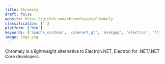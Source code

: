 ```yaml
---
title: Chromely
draft: false 
website: https://github.com/chromelyapps/Chromely
classification: ['']
platform: ['Web']
keywords: ['apache_cordova', 'coherent_gt', 'deskgap', 'electron', 'fltk', 'fmod_ex', 'flutter_by_google', 'google_cobalt', 'juce', 'nw.js', 'nana_c_library', 'neutralinojs', 'proton_native', 'qt', 'quasar_framework', 'ultralight', 'vuido', 'wwise', 'azula', 'fman_build_system', 'wxwidgets']
image: logo.png
---
```

Chromely is a lightweight alternative to Electron.NET, Electron for .NET/.NET Core developers.